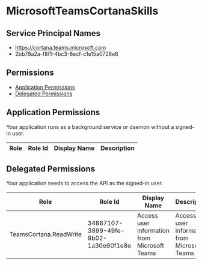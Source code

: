 # MicrosoftTeamsCortanaSkills
## Service Principal Names
- https://cortana.teams.microsoft.com
- 2bb78a2a-f8f1-4bc3-8ecf-c1e15a0726e6

 ## Permissions
- [Application Permissions](#application-permissions)
- [Delegated Permissions](#delegated-permissions)

## Application Permissions
Your application runs as a background service or daemon without a signed-in user.

| Role | Role Id | Display Name | Description |
|---|---|---|---|

## Delegated Permissions
Your application needs to access the API as the signed-in user. 

| Role | Role Id | Display Name | Description |
|---|---|---|---|
| TeamsCortana.ReadWrite | 34867107-3899-49fe-9b02-1a30e90f1e8e | Access user information from Microsoft Teams | Access user information from Microsoft Teams |

